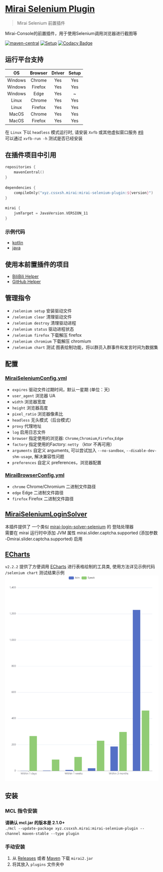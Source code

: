 # [Mirai Selenium Plugin](https://github.com/cssxsh/mirai-selenium-plugin)

> Mirai Selenium 前置插件

Mirai-Console的前置插件，用于使用Selenium调用浏览器进行截图等

[![maven-central](https://img.shields.io/maven-central/v/xyz.cssxsh.mirai/mirai-selenium-plugin)](https://search.maven.org/artifact/xyz.cssxsh.mirai/mirai-selenium-plugin)
[![Setup](https://github.com/cssxsh/mirai-selenium-plugin/actions/workflows/setup.yml/badge.svg?branch=master)](https://github.com/cssxsh/mirai-selenium-plugin/actions/workflows/setup.yml)
[![Codacy Badge](https://app.codacy.com/project/badge/Grade/2ac22c6b3f4a4ce5a205971ad0e53412)](https://www.codacy.com/gh/cssxsh/mirai-selenium-plugin/dashboard?utm_source=github.com&amp;utm_medium=referral&amp;utm_content=cssxsh/mirai-selenium-plugin&amp;utm_campaign=Badge_Grade)

## 运行平台支持

|   OS    | Browser | Driver | Setup |
|:-------:|:-------:|:------:|:-----:|
| Windows | Chrome  |  Yes   |  Yes  |
| Windows | Firefox |  Yes   |  Yes  |
| Windows |  Edge   |  Yes   |   ~   |
|  Linux  | Chrome  |  Yes   |  Yes  |
|  Linux  | Firefox |  Yes   |  Yes  |
|  MacOS  | Chrome  |  Yes   |  Yes  |
|  MacOS  | Firefox |  Yes   |  Yes  |

在 `Linux` 下以 `headless` 模式运行时, 请安装 `Xvfb` 或其他虚拟窗口服务 [#8](https://github.com/cssxsh/mirai-selenium-plugin/issues/8)  
可以通过 `xvfb-run -h` 测试是否已经安装

## 在插件项目中引用

```kotlin
repositories {
    mavenCentral()
}

dependencies {
    compileOnly("xyz.cssxsh.mirai:mirai-selenium-plugin:${version}")
}

mirai {
    jvmTarget = JavaVersion.VERSION_11
}
```

### 示例代码

*   [kotlin](src/test/kotlin/xyz/cssxsh/mirai/test/MiraiSeleniumPluginTest.kt)
*   [java](src/test/java/xyz/cssxsh/mirai/test/MiraiSeleniumPluginJavaTest.java)

## 使用本前置插件的项目

*   [BiliBili Helper](https://github.com/cssxsh/bilibili-helper)
*   [GitHub Helper](https://github.com/gnuf0rce/github-helper)

## 管理指令

*   `/selenium setup` 安装驱动文件
*   `/selenium clear` 清理驱动文件
*   `/selenium destroy` 清理驱动进程
*   `/selenium status` 驱动进程状态
*   `/selenium firefox` 下载解压 firefox
*   `/selenium chromium` 下载解压 chromium
*   `/selenium chart` 测试 图表绘制功能，将以群员入群事件和发言时间为数据集

## 配置

### [MiraiSeleniumConfig.yml](src/main/kotlin/xyz/cssxsh/mirai/selenium/data/MiraiSeleniumConfig.kt)

*   `expires` 驱动文件过期时间，默认一星期 (单位：天)
*   `user_agent` 浏览器 UA
*   `width` 浏览器宽度
*   `height` 浏览器高度
*   `pixel_ratio` 浏览器像素比
*   `headless` 无头模式（后台模式）
*   `proxy` 代理地址
*   `log` 启用日志文件
*   `browser` 指定使用的浏览器: `Chrome`,`Chromium`,`Firefox`,`Edge`
*   `factory` 指定使用的Factory: `netty` （ktor 不再可用）
*   `arguments` 自定义 arguments, 可以尝试加入 `--no-sandbox`, `--disable-dev-shm-usage`, 解决兼容性问题
*   `preferences` 自定义 preferences，浏览器配置

### [MiraiBrowserConfig.yml](src/main/kotlin/xyz/cssxsh/mirai/selenium/data/MiraiBrowserConfig.kt)

*   `chrome` Chrome/Chromium 二进制文件路径
*   `edge` Edge 二进制文件路径
*   `firefox` Firefox 二进制文件路径

## [MiraiSeleniumLoginSolver](src/main/kotlin/xyz/cssxsh/mirai/selenium/MiraiSeleniumLoginSolver.kt)

本插件提供了 一个类似 [mirai-login-solver-selenium](https://github.com/project-mirai/mirai-login-solver-selenium) 的 登陆处理器  
需要在 mirai 运行时中添加 JVM 属性 mirai.slider.captcha.supported (添加参数 -Dmirai.slider.captcha.supported) 启用

## [ECharts](src/main/kotlin/xyz/cssxsh/selenium/ECharts.kt)

`v2.2.2` 提供了方便调用 [ECharts](https://echarts.apache.org/) 进行表格绘制的工具类, 使用方法详见示例代码  
`/selenium chart` 测试结果示例  
![chart](examlpe/group.chart.png)

## 安装

### MCL 指令安装

**请确认 mcl.jar 的版本是 2.1.0+**  
`./mcl --update-package xyz.cssxsh.mirai:mirai-selenium-plugin --channel maven-stable --type plugin`

### 手动安装

1.  从 [Releases](https://github.com/cssxsh/mirai-selenium-plugin/releases) 或者 [Maven](https://repo1.maven.org/maven2/xyz/cssxsh/mirai/mirai-selenium-plugin/) 下载 `mirai2.jar`
2.  将其放入 `plugins` 文件夹中